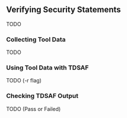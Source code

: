 ## Verifying Security Statements
TODO

### Collecting Tool Data
TODO

### Using Tool Data with TDSAF
TODO (-r flag)

### Checking TDSAF Output
TODO (Pass or Failed)
